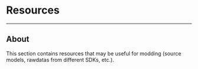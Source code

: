 # Resources

___

## About

This section contains resources that may be useful for modding (source models, rawdatas from different SDKs, etc.).
